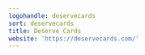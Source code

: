 ```yaml
---
logohandle: deservecards
sort: deservecards
title: Deserve Cards
website: 'https://deservecards.com/'
---
```

